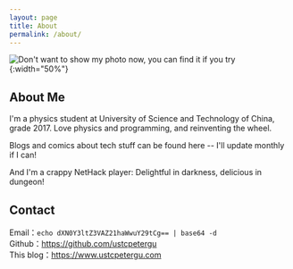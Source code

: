 ```yaml
---
layout: page
title: About
permalink: /about/
---
```

![Don't want to show my photo now, you can find it if you try](/images/deleted.jpg){:width="50%"}
<!--<img src="/images/mypic3.jpg" width="60%"/>-->
## About Me
I'm a physics student at University of Science and Technology of China, grade 2017. Love physics and programming, and reinventing the wheel.  
  
Blogs and comics about tech stuff can be found here -- I'll update monthly if I can!  
  
And I'm a crappy NetHack player: Delightful in darkness, delicious in dungeon!  

## Contact
Email：`echo dXN0Y3ltZ3VAZ21haWwuY29tCg== | base64 -d`  
Github：<https://github.com/ustcpetergu>  
This blog：<https://www.ustcpetergu.com>  
